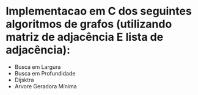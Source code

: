# Implementacao em C dos seguintes algoritmos de grafos (utilizando matriz de adjacência E lista de adjacência):

- Busca em Largura
- Busca em Profundidade
- Dijsktra
- Arvore Geradora Mínima
